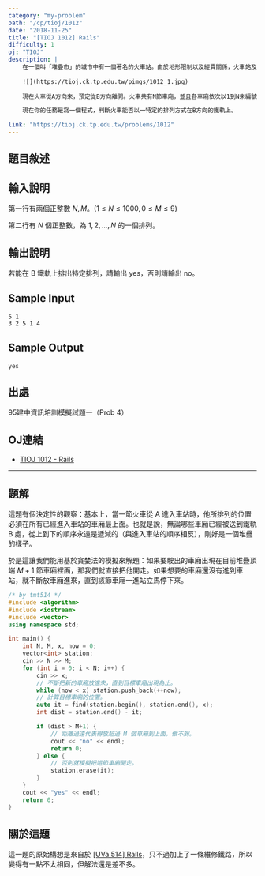 ```yaml
---
category: "my-problem"
path: "/cp/tioj/1012"
date: "2018-11-25"
title: "[TIOJ 1012] Rails"
difficulty: 1
oj: "TIOJ"
description: |
    在一個叫「堆疊市」的城市中有一個著名的火車站。由於地形限制以及經費關係，火車站及唯一的鐵路的樣子如下圖：
    
    ![](https://tioj.ck.tp.edu.tw/pimgs/1012_1.jpg)
    
    現在火車從A方向來，預定從B方向離開。火車共有N節車廂，並且各車廂依次以1到N來編號。你可以假設各車廂在進站之前可以單獨與其他車廂分離，也可以單獨離開車站到往B方向的鐵軌或是車站北方的「維修鐵路」上。維修鐵路是一小段至多只能容納M節車廂的鐵軌，可以從車站依照順序將車廂移至維修鐵路，或者將車廂從維修鐵路（如果有的話）駛進車站，但是在把車廂從A開進車站的時候，維修鐵路不能有任何車廂。你可以假設在任何時間火車站都可以容納所有的車廂。但是一旦一節車廂進站後，就不能再回到A方向的鐵軌上了，並且一旦離開車站往B方向後，也不能再回到車站。

    現在你的任務是寫一個程式，判斷火車能否以一特定的排列方式在B方向的鐵軌上。

link: "https://tioj.ck.tp.edu.tw/problems/1012"
---
```


## 題目敘述

<showvariable varname='description'></showvariable>
 
## 輸入說明

第一行有兩個正整數 $N, M$。($1\le N\le 1000, 0\le M\le 9$)

第二行有 $N$ 個正整數，為 $1, 2, \ldots, N$ 的一個排列。

## 輸出說明

若能在 B 鐵軌上排出特定排列，請輸出 yes，否則請輸出 no。

## Sample Input

```
5 1
3 2 5 1 4
```

## Sample Output

```
yes
```

## 出處

95建中資訊培訓模擬試題一（Prob 4）

## OJ連結

* [TIOJ 1012 - Rails](https://tioj.ck.tp.edu.tw/problems/1012)

----

## 題解

這題有個決定性的觀察：基本上，當一節火車從 A 進入車站時，他所排列的位置必須在所有已經進入車站的車廂最上面。也就是說，無論哪些車廂已經被送到鐵軌 B 處，從上到下的順序永遠是遞減的（與進入車站的順序相反），剛好是一個堆疊的樣子。

於是這讓我們能用基於貪婪法的模擬來解題：如果要駛出的車廂出現在目前堆疊頂端 $M+1$ 節車廂裡面，那我們就直接把他開走。如果想要的車廂還沒有進到車站，就不斷放車廂進來，直到該節車廂一進站立馬停下來。

```cpp
/* by tmt514 */
#include <algorithm>
#include <iostream>
#include <vector>
using namespace std;

int main() {
    int N, M, x, now = 0;
    vector<int> station;
    cin >> N >> M;
    for (int i = 0; i < N; i++) {
        cin >> x;
        // 不斷把新的車廂放進來，直到目標車廂出現為止。
        while (now < x) station.push_back(++now);
        // 計算目標車廂的位置。
        auto it = find(station.begin(), station.end(), x);
        int dist = station.end() - it;

        if (dist > M+1) {
            // 距離過遠代表得放超過 M 個車廂到上面，做不到。
            cout << "no" << endl;
            return 0;
        } else {
            // 否則就模擬把這節車廂開走。
            station.erase(it);
        }
    }
    cout << "yes" << endl;
    return 0;
}
```

## 關於這題

這一題的原始構想是來自於 [[UVa 514] Rails](https://uva.onlinejudge.org/index.php?option=com_onlinejudge&Itemid=8&page=show_problem&problem=455)，只不過加上了一條維修鐵路，所以變得有一點不太相同，但解法還是差不多。

